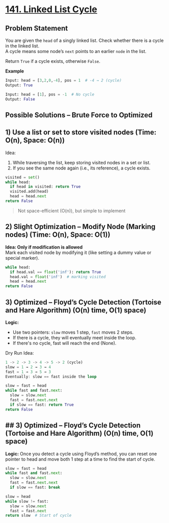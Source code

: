 # [141. Linked List Cycle](https://leetcode.com/problems/linked-list-cycle/description/)

## Problem Statement
You are given the `head` of a singly linked list. Check whether there is a cycle in the linked list.  
A cycle means some node’s `next` points to an earlier `node` in the list.  

Return `True` if a cycle exists, otherwise `False`.

**Example**
```python
Input: head = [3,2,0,-4], pos = 1  # -4 → 2 (cycle)
Output: True
```
```python
Input: head = [1], pos = -1  # No cycle
Output: False
```
## Possible Solutions – Brute Force to Optimized
## 1) Use a list or set to store visited nodes (Time: O(n), Space: O(n))  
Idea:
1. While traversing the list, keep storing visited nodes in a set or list.  
2. If you see the same node again (i.e., its reference), a cycle exists.  

```python
visited = set()
while head:
  if head in visited: return True
  visited.add(head)
  head = head.next
return False
```
> Not space-efficient (O(n)), but simple to implement


## 2) Slight Optimization – Modify Node (Marking nodes) (Time: O(n), Space: O(1))  
**Idea: Only if modification is allowed**  
Mark each visited node by modifying it (like setting a dummy value or special marker).  
```python
while head:
  if head.val == float('inf'): return True
  head.val = float('inf')  # marking visited
  head = head.next
return False
```

## 3) Optimized – Floyd’s Cycle Detection (Tortoise and Hare Algorithm) (O(n) time, O(1) space)  
**Logic:**  
- Use two pointers:
  `slow` moves 1 step, `fast` moves 2 steps.
- If there is a cycle, they will eventually meet inside the loop.
- If there's no cycle, fast will reach the end (None).

Dry Run Idea:
```rust
1 -> 2 -> 3 -> 4 -> 5 -> 2 (cycle)
slow = 1 → 2 → 3 → 4  
fast = 1 → 3 → 5 → 3  
Eventually: slow == fast inside the loop
```
```python
slow = fast = head
while fast and fast.next:
  slow = slow.next
  fast = fast.next.next
  if slow == fast: return True
return False
```

## ## 3) Optimized – Floyd’s Cycle Detection (Tortoise and Hare Algorithm) (O(n) time, O(1) space)  
**Logic:** Once you detect a cycle using Floyd’s method, you can reset one pointer to head and move both 1 step at a time to find the start of cycle.

```python
slow = fast = head
while fast and fast.next:
  slow = slow.next
  fast = fast.next.next
  if slow == fast: break

slow = head
while slow != fast:
  slow = slow.next
  fast = fast.next
return slow  # Start of cycle
```
